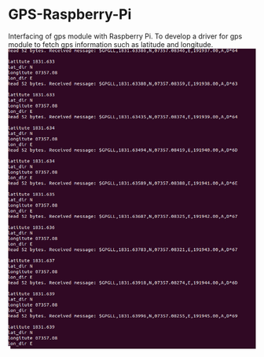 # GPS-Raspberry-Pi
Interfacing of gps module with Raspberry Pi. To develop a driver for gps module to fetch gps information such as latitude and longitude.
![image](https://github.com/pcprusti/GPS-Raspberry-Pi/blob/main/gps_module_rpi.jpg)
